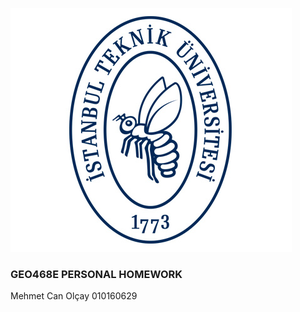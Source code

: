 ![ITU](https://github.com/olcay16itu/mcanolcay/blob/main/Readme%20images/it2_1.jpg)

 ### GEO468E PERSONAL HOMEWORK

 Mehmet Can Olçay 010160629

